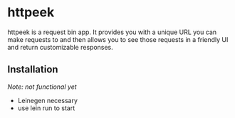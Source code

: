 # httpeek

httpeek is a request bin app. It provides you with a unique URL you can make requests to
and then allows you to see those requests in a friendly UI and return customizable responses.

## Installation

*Note: not functional yet*

- Leinegen necessary
- use lein run to start
